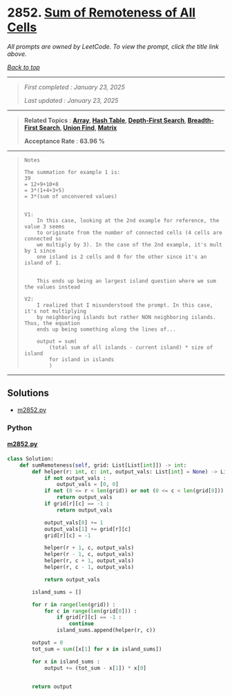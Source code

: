 # 2852. [Sum of Remoteness of All Cells](<https://leetcode.com/problems/sum-of-remoteness-of-all-cells>)

*All prompts are owned by LeetCode. To view the prompt, click the title link above.*

*[Back to top](<../README.md>)*

------

> *First completed : January 23, 2025*
>
> *Last updated : January 23, 2025*

------

> **Related Topics** : **[Array](<by_topic/Array.md>), [Hash Table](<by_topic/Hash Table.md>), [Depth-First Search](<by_topic/Depth-First Search.md>), [Breadth-First Search](<by_topic/Breadth-First Search.md>), [Union Find](<by_topic/Union Find.md>), [Matrix](<by_topic/Matrix.md>)**
>
> **Acceptance Rate** : **63.96 %**

------

> ```
> Notes
> 
> The summation for example 1 is:
> 39
> = 12+9+10+8
> = 3*(1+4+3+5)
> = 3*(sum of unconvered values)
> 
> 
> V1:
>     In this case, looking at the 2nd example for reference, the value 3 seems
>     to originate from the number of connected cells (4 cells are connected so
>     we multiply by 3). In the case of the 2nd example, it's mult by 1 since
>     one island is 2 cells and 0 for the other since it's an island of 1.
> 
> 
>     This ends up being an largest island question where we sum the values instead
> 
> V2:
>     I realized that I misunderstood the prompt. In this case, it's not multiplying
>     by neighboring islands but rather NON neighboring islands. Thus, the equation
>     ends up being something along the lines of...
> 
>     output = sum(
>         (total sum of all islands - current island) * size of island
>         for island in islands
>         )
> ```
> 

------

## Solutions

- [m2852.py](<../my-submissions/m2852.py>)
### Python
#### [m2852.py](<../my-submissions/m2852.py>)
```Python
class Solution:
    def sumRemoteness(self, grid: List[List[int]]) -> int:
        def helper(r: int, c: int, output_vals: List[int] = None) -> List[int] :
            if not output_vals :
                output_vals = [0, 0]
            if not (0 <= r < len(grid)) or not (0 <= c < len(grid[0])) :
                return output_vals
            if grid[r][c] == -1 :
                return output_vals

            output_vals[0] += 1
            output_vals[1] += grid[r][c]
            grid[r][c] = -1

            helper(r + 1, c, output_vals)
            helper(r - 1, c, output_vals)
            helper(r, c + 1, output_vals)
            helper(r, c - 1, output_vals)

            return output_vals

        island_sums = []

        for r in range(len(grid)) :
            for c in range(len(grid[0])) :
                if grid[r][c] == -1 :
                    continue
                island_sums.append(helper(r, c))

        output = 0
        tot_sum = sum([x[1] for x in island_sums])

        for x in island_sums :
            output += (tot_sum - x[1]) * x[0]


        return output
```

